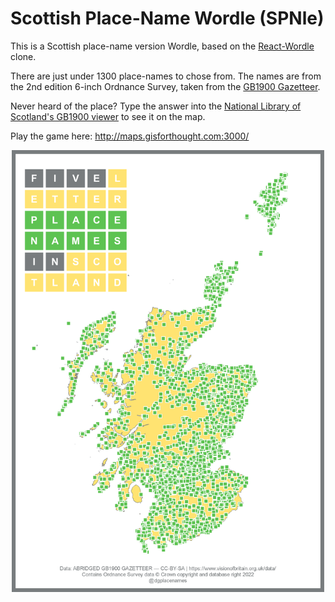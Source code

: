 # Scottish Place-Name Wordle (SPNle)

This is a Scottish place-name version Wordle, based on the [React-Wordle](https://github.com/cwackerfuss/react-wordle) clone.

There are just under 1300 place-names to chose from. The names are from the 2nd edition 6-inch Ordnance Survey, taken from the [GB1900 Gazetteer](https://www.visionofbritain.org.uk/data/).

Never heard of the place? Type the answer into the [National Library of Scotland's GB1900 viewer](https://geo.nls.uk/maps/gb1900/#zoom=6&lat=55.0000&lon=-2.5000&layer=0) to see it on the map.

Play the game here: http://maps.gisforthought.com:3000/

<p align="center">
<img src="/Scotland_Wordle_Map.png" width="500">
</p>
